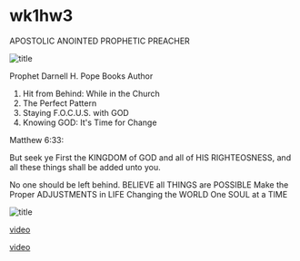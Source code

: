 # wk1hw3
APOSTOLIC ANOINTED PROPHETIC PREACHER

![title](https://drive.google.com/file/d/0B9VJPNWjSPKjSVdiYzFSV3hZUFE/view?usp=sharing)

Prophet Darnell H. Pope
Books Author

1. Hit from Behind: While in the Church
1. The Perfect Pattern
1. Staying F.O.C.U.S. with GOD
1. Knowing GOD: It's Time for Change

Matthew 6:33:

But seek ye First the KINGDOM of GOD and all of HIS RIGHTEOSNESS, and all these things shall be added unto you.

 No one should be left behind.
 BELIEVE all THINGS are POSSIBLE
 Make the Proper ADJUSTMENTS in LIFE
Changing the WORLD One SOUL at a TIME



![title](https://yt3.ggpht.com/a-/AAuE7mDdjSzTCo9Hs42xS4RrQ2exy2p-gpBUADAXgW8niw=s288-c-k-c0xffffffff-no-rj-mo)

[video](https://www.youtube.com/watch?v=Y_W73ekBg10&t=41s)

[video](https://www.youtube.com/watch?v=dxRMtVO-g9M)